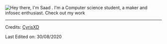 ![Hey there, I'm Saad . I'm a Computer science student, a maker and infosec enthusiast. Check out my work](https://github.com/CyrisXD/CyrisXD/raw/master/bio.gif)

<!--
**SaadElmatbai/SaadElmatbai** is a ✨ _special_ ✨ repository because its `README.md` (this file) appears on your GitHub profile.

Here are some ideas to get you started:

- 🌱 I’m currently learning about Modbus protocol and oriented object php.
- 👯 I’m looking to collaborate on ...
- 🤔 I’m looking for help with ...
- 💬 Ask me about ...
- 📫 How to reach me: ...
- 😄 Pronouns: ...
- ⚡ Fun fact: ...
-->

-----
Credits: [CyrisXD](https://github.com/CyrisXD)

Last Edited on: 30/08/2020
